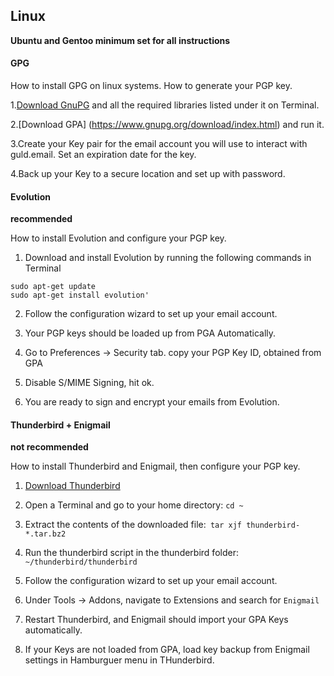 ## Linux

**Ubuntu and Gentoo minimum set for all instructions**

#### GPG

How to install GPG on linux systems. How to generate your PGP key.

1.[Download GnuPG](https://www.gnupg.org/download/index.html) and all the required libraries listed under it on Terminal.

2.[Download GPA] (https://www.gnupg.org/download/index.html) and run it.

3.Create your Key pair for the email account you will use to interact with guld.email. Set an expiration date for the key.

4.Back up your Key to a secure location and set up with password.



#### Evolution

**recommended**


How to install Evolution and configure your PGP key.

1. Download and install Evolution by running the following commands in Terminal 
```sudo add-apt-repository ppa:gnome3-team/gnome3-staging
sudo apt-get update
sudo apt-get install evolution'
```

2. Follow the configuration wizard to set up your email account. 

3. Your PGP keys should be loaded up from PGA Automatically.

4. Go to Preferences -> Security tab. copy your PGP Key ID, obtained from GPA

5. Disable S/MIME Signing, hit ok.

6. You are ready to sign and encrypt your emails from Evolution.


#### Thunderbird + Enigmail

**not recommended**

How to install Thunderbird and Enigmail, then configure your PGP key.

1. [Download Thunderbird](https://www.mozilla.org/en-US/thunderbird/)

2. Open a Terminal and go to your home directory: `cd ~`

3. Extract the contents of the downloaded file:` tar xjf thunderbird-*.tar.bz2`

4. Run the thunderbird script in the thunderbird folder: `~/thunderbird/thunderbird`

5. Follow the configuration wizard to set up your email account.

6. Under Tools -> Addons, navigate to Extensions and search for `Enigmail`

7. Restart Thunderbird, and Enigmail should import your GPA Keys automatically. 

8. If your Keys are not loaded from GPA, load key backup from Enigmail settings in Hamburguer menu in THunderbird. 